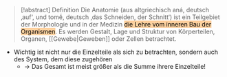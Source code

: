 > [!abstract] Definition
>  Die Anatomie (aus altgriechisch aná, deutsch ‚auf‘, und tomḗ, deutsch ‚das Schneiden, der Schnitt‘) ist ein Teilgebiet der Morphologie und in der Medizin <mark style="background: #FFB86CA6;">die Lehre vom inneren Bau der Organismen</mark>.
>  Es werden Gestalt, Lage und Struktur von Körperteilen, Organen, [[Gewebe|Geweben]] oder Zellen betrachtet.

- Wichtig ist nicht nur die Einzelteile als sich zu betrachten, sondern auch des System, dem diese zugehören
	- -> Das Gesamt ist meist größer als die Summe ihrere Einzelteile!